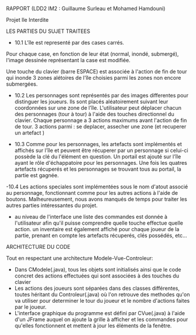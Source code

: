 RAPPORT (LDD2 IM2 : Guillaume Surleau et Mohamed Hamdouni)

Projet Ile Interdite

LES PARTIES DU SUJET TRAITEES

- 10.1
  L'île est representé par des cases carrés.

Pour chaque case, en fonction de leur état (normal, inondé, submergé),
l'image dessinée représentant la case est modifiée.

Une touche du clavier (barre ESPACE) est associée à l'action de fin de tour
qui inonde 3 zones alétoires de l'île  choisies parmi les zones non encore submergées.

- 10.2
  Les personnages sont représentés par des images differentes pour distinguer les joueurs.
  Ils sont placés aléatoirement suivant leur coordonnées sur une zone de l'île.
  L'utilisateur peut déplacer chacun des personnages (tour à tour) à l'aide des touches directionnel du clavier.
  Chaque personnage a 3 actions maximums avant l'action de fin de tour.
  3 actions parmi : se deplacer, assecher une zone (et recuperer un artefact )

- 10.3
  Comme pour les personnages, les artefacts sont implémentés et affichés sur l'île
  et peuvent être récuperer par un personnage si celui-ci possède la clé du l'élément en question.
  Un portail est ajouté sur l'île ayant le rôle d'échappatoire pour les personnages.
  Une fois les quatres artefacts récuperés et les personnages se trouvant tous au portail, la partie est gagnée.

-10.4
Les actions speciales sont implémentées sous le nom d'atout associé au personnage, fonctionnant comme pour les autres actions
à l'aide de boutons.
Malheureusement, nous avons manqués de temps pour traiter les autres parties intéressantes du projet.

- au niveau de l'interface
  une liste des commandes est donnée à l'utilisateur afin qu'il puisse comprendre quelle touche effectue quelle action.
  un inventaire est également affiché pour chaque joueur de la partie, prenant en compte les artefacts récuperés, clés possédés, etc...

ARCHITECTURE DU CODE

Tout en respectant une architecture Modele-Vue-Controleur:
- Dans CModele(.java), tous les objets sont initialisés ainsi que le code concret des actions effectuées qui sont associées à des touches
  du clavier
- Les actions des joueurs sont séparées dans des classes différentes, toutes héritant du Controleur(.java) où l'on retrouve
  des methodes qu'on va utiliser pour determiner le tour du joueur et le nombre d'actions faites par le joueur.
- L'interface graphique du programme est défini par CVue(.java) à l'aide d'un JFrame auquel on ajoute la grille à afficher
  et les commandes pour qu'elles fonctionnent et mettent à jour les éléments de la fenêtre.



